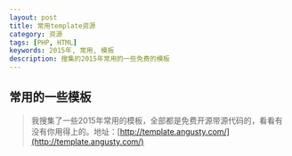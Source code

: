 ```yaml
---
layout: post
title: 常用template资源
category: 资源
tags: [PHP, HTML]
keywords: 2015年, 常用, 模板
description: 搜集的2015年常用的一些免费的模板
---
```


## 常用的一些模板

> 我搜集了一些2015年常用的模板，全部都是免费开源带源代码的，看看有没有你用得上的。地址：[http://template.angusty.com/](http://template.angusty.com/)
